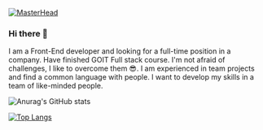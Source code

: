 [![MasterHead](https://lh3.googleusercontent.com/pw/AJFCJaWzURm8h9IAGhfF6mR1NI7o7awCZrKyFpAp2pfWGjk5LkUcqAhPPquOyIJCxTRxEraLyHGhysofLk7fmrZZavIq1AbRJW3ybQoMwfANaE_Uczg2Fj8jro1wuamP9nA_uREi2v-SXVUUryHQJlI0cI-kMwSRByKZZhmJLs6BGu7TzgqU7AbXyIYY2xlLuud-I05w1vGRNKjbzlr_7JyF6wHr0d4wuTb5ja_gv-y_AD-90jDIO_WVi4_j04tBgOYZLpdBQy5Z63cbRkC7IyZwauczoeaKiwVi3tSvjfdTJnZvcee1R095cYzotZ-TQkqzSqRzjDjW1jP7U_-PhnNyHrAxLGmKw5nW1b0NOC9z8s47FDKYP79C72Mw_yzHarpTuHe-1n8xASsY8VvnzavKe6gxdCMwXTtQQZ-dIY2TsAfKycijiETzr7ZxeO_sOzZHvi2e0IVoOPnsIPpYQJloKvgR14rNgA3nBJH8uKR1b-Dw_cUnQFpvxD3fDXYMUGZ1OG_otokfZ61_QRfbPx3Q7dxUhQRaZbH9tVPFXXe6uIxjmE85bOCxj0dgboiuvqU1yJ6rcmGr5o9rlMbLfnR2sl5usktjVdQVq1pP7Gt-Eb64cA7jJOeB-H4cqJJABNq-AuWjLm6zUXjlF9Q8xHyCAnfQaPL8DZYOjx09NpGB1fkG6YmDaeHQQE_YWPJdn-jvjPr7P1fWLmBrN3OKCOd-_cz0uShHls4kJ9Cm1GeQWv-erk0R_Zz4VVeFAGUpg0q471W-D4qLwdzVNR2mlgdMOwesCM9sxi9zovVKauc_OVZV2BMLQ7pz7kfd0j2sFlS51j5hWqGBVatTYrB9vd6YbEjvVQchrnFEoLSAFlNIA-wBcpqmX8OILpo3HYoQ5_sPUd-yJrUv1n-0fDQwIfb2QBoiN6Cz7uJubjw2pSAIvAWwng1Segyxwfb5zvF4kF5i5W-RZhO85hoqCfm_JOcDA26gXk1OfhH-=w1743-h720-s-no?authuser=0)](https://github.com/NickDurnev)

### Hi there 👋

I am a Front-End developer and looking for a full-time position in a company. Have finished GOIT Full stack course. I'm not afraid of challenges, I like to overcome them 😎. I am experienced in team projects and find a common language with people. I want to develop my skills in a team of like-minded people.

![Anurag's GitHub stats](https://github-readme-stats.vercel.app/api?username=NickDurnev&show_icons=true&bg_color=00000000&text_color=2f80ed)

[![Top Langs](https://github-readme-stats.vercel.app/api/top-langs/?username=NickDurnev&layout=compact&bg_color=00000000&text_color=2f80ed)](https://github.com/anuraghazra/github-readme-stats)

<!--
**NickDurnev/NickDurnev** is a ✨ _special_ ✨ repository because its `README.md` (this file) appears on your GitHub profile.

Here are some ideas to get you started:

- 🔭 I’m currently working on ...
- 🌱 I’m currently learning ...
- 👯 I’m looking to collaborate on ...
- 🤔 I’m looking for help with ...
- 💬 Ask me about ...
- 📫 How to reach me: ...
- 😄 Pronouns: ...
- ⚡ Fun fact: ...
-->
